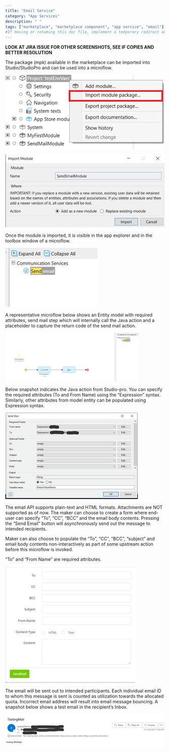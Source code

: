 ```yaml
---
title: "Email Service"
category: "App Services"
description: " "
tags: ["marketplace", "marketplace component", "app service", "email"]
#If moving or renaming this doc file, implement a temporary redirect and let the respective team know they should update the URL in the product. See Mapping to Products for more details. 
---
```


**LOOK AT JIRA ISSUE FOR OTHER SCREENSHOTS, SEE IF COPIES AND BETTER RESOLUTION**

The package (mpk) available in the marketplace can be imported into Studio/StudioPro and can be used into a microflow.

![](attachments/email-service/import.png)

![](attachments/email-service/import2.png)

Once the module is imported, it is visible in the app explorer and in the toolbox window of a microflow.

![](attachments/email-service/app-exp.png)

A representative microflow below shows an Entity model with required attributes, send mail step which will internally call the Java action and a placeholder to capture the return code of the send mail action.

![](attachments/email-service/microflow.png)

Below snapshot indicates the Java action from Studio-pro. You can specify the required attributes (To and From Name) using the “Expression” syntax. Similarly, other attributes from model entity can be populated using Expression syntax.

![](attachments/email-service/snapshot.png)

The email API supports plain-text and HTML formats. Attachments are NOT supported as of now. The maker can choose to create a form where end-user can specify “To”, “CC”, “BCC” and the email body contents. Pressing the “Send Email” button will asynchronously send out the message to intended recipients.

Maker can also choose to populate the “To”, “CC”, “BCC”, “subject” and email body contents non-interactively as part of some upstream action before this microflow is invoked.

“To” and “From Name” are required attributes.

![](attachments/email-service/attributes.png)

The email will be sent out to intended participants. Each individual email ID to whom this message is sent is counted as utilization towards the allocated quota. Incorrect email address will result into email message bouncing. A snapshot below shows a test email in the recipient’s Inbox.

![](attachments/email-service/email.png)

